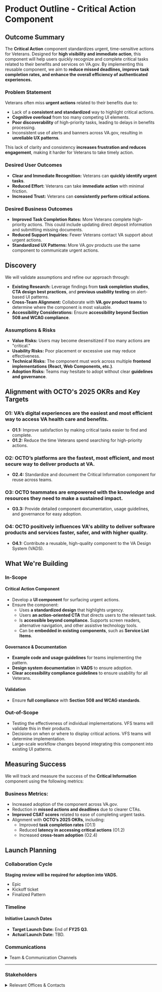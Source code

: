 # Product Outline - Critical Action Component

## Outcome Summary  
The **Critical Action** component standardizes urgent, time-sensitive actions for Veterans. Designed for **high visibility and immediate action**, this component will help users quickly recognize and complete critical tasks related to their benefits and services on VA.gov. By implementing this reusable component, we aim to **reduce missed deadlines, improve task completion rates, and enhance the overall efficiency of authenticated experiences.**  

### Problem Statement  
Veterans often miss **urgent actions** related to their benefits due to:  
- Lack of a **consistent and standardized** way to highlight critical actions.  
- **Cognitive overload** from too many competing UI elements.  
- **Poor discoverability** of high-priority tasks, leading to delays in benefits processing.  
- Inconsistent use of alerts and banners across VA.gov, resulting in **unreliable UX patterns**.  

This lack of clarity and consistency **increases frustration and reduces engagement**, making it harder for Veterans to take timely action.

### Desired User Outcomes  
- **Clear and Immediate Recognition:** Veterans can **quickly identify urgent tasks**.  
- **Reduced Effort:** Veterans can take **immediate action** with minimal friction.  
- **Increased Trust:** Veterans can **consistently perform critical actions**.

### Desired Business Outcomes  
- **Improved Task Completion Rates:** More Veterans complete high-priority actions. This could include updating direct deposit information and submitting missing documents.   
- **Reduced Support Inquiries:** Fewer Veterans contact VA support about urgent actions. 
- **Standardized UX Patterns:** More VA.gov products use the same component to communicate urgent actions.

## Discovery  
We will validate assumptions and refine our approach through:  
- **Existing Research:** Leverage findings from **task completion studies**, **CTA design best practices**, and **previous usability testing** on alert-based UI patterns.  
- **Cross-Team Alignment:** Collaborate with **VA.gov product teams** to determine where the component is most valuable.  
- **Accessibility Considerations:** Ensure **accessibility beyond Section 508 and WCAG compliance**.

### Assumptions & Risks  
- **Value Risks:** Users may become desensitized if too many actions are "critical."  
- **Usability Risks:** Poor placement or excessive use may reduce effectiveness.  
- **Technical Risks:** The component must work across multiple **frontend implementations (React, Web Components, etc.)**.  
- **Adoption Risks:** Teams may hesitate to adopt without clear **guidelines and governance**.  

## Alignment with OCTO's 2025 OKRs and Key Targets  

### **O1: VA’s digital experiences are the easiest and most efficient way to access VA health care and benefits.**  
- **O1.1:** Improve satisfaction by making critical tasks easier to find and complete.  
- **O1.2:** Reduce the time Veterans spend searching for high-priority actions.  

### **O2: OCTO’s platforms are the fastest, most efficient, and most secure way to deliver products at VA.**  
- **O2.4:** Standardize and document the Critical Information component for reuse across teams.  

### **O3: OCTO teammates are empowered with the knowledge and resources they need to make a sustained impact.**  
- **O3.3:** Provide detailed component documentation, usage guidelines, and governance for easy adoption.  

### **O4: OCTO positively influences VA's ability to deliver software products and services faster, safer, and with higher quality.**  
- **O4.1:** Contribute a reusable, high-quality component to the VA Design System (VADS).  

## What We're Building  
### **In-Scope**  
#### **Critical Action Component**  
- Develop a **UI component** for surfacing urgent actions.  
- Ensure the component:  
  - Uses **a standardized design** that highlights urgency.  
  - Users **an action-oriented CTA** that directs users to the relevant task.  
  - Is **accessible beyond compliance.** Supports screen readers, alternative navigation, and other assistive technology tools.
  - Can be **embedded in existing components**, such as **Service List Items**.  

#### **Governance & Documentation**  
- **Example code and usage guidelines** for teams implementing the pattern.  
- **Design system documentation** in **VADS** to ensure adoption.  
- **Clear accessibility compliance guidelines** to ensure usability for all Veterans.  

#### **Validation**  
- Ensure **full compliance** with **Section 508 and WCAG standards**.  

### **Out-of-Scope**  
- Testing the effectiveness of individual implementations. VFS teams will validate this in their products.  
- Decisions on when or where to display critical actions. VFS teams will determine implementation.
- Large-scale workflow changes beyond integrating this component into existing UI patterns.  

## Measuring Success  
We will track and measure the success of the **Critical Information** component using the following metrics:

### **Business Metrics:**  
- Increased adoption of the component across VA.gov.  
- Reduction in **missed actions and deadlines** due to clearer CTAs.  
- **Improved CSAT scores** related to ease of completing urgent tasks.  
- Alignment with **OCTO’s 2025 OKRs**, including:  
  - Improved **task completion rates** (O1.1)  
  - Reduced **latency in accessing critical actions** (O1.2)  
  - Increased **cross-team adoption** (O2.4)  

## Launch Planning  
### **Collaboration Cycle**  
**Staging review will be required for adoption into VADS.**  
- Epic
- Kickoff ticket  
- Finalized Pattern  

### **Timeline**  

#### **Initiative Launch Dates**  
- **Target Launch Date:** End of **FY25 Q3**.  
- **Actual Launch Date:** TBD.  

### **Communications**  
<details>  
<summary>Team & Communication Channels</summary>  

- **Team Name:** Authenticated Experience Design Patterns  
- **GitHub Label(s):** `design-system`, `critical-information`, `vads-component`  
- **Slack Channel:** `#tmf-auth-exp-design-patterns`  
- **Product POCs:** Becky Phung (VA Product Owner), Lynn Stahl (Agile6 Product Manager)  

</details>  

---

### **Stakeholders**  
<details>  
<summary>Relevant Offices & Contacts</summary>  

- **Office/Department:** OCTO / VA Design System, USDS / USWDS  
- **Contact(s):**  
  - Matt Dingee (VADS)  
  - Kevin Hoffman (VADS)  
  - Ryan Thurwell (OCTO)  
  - Dave Conlon (OCTO)  

</details>  
